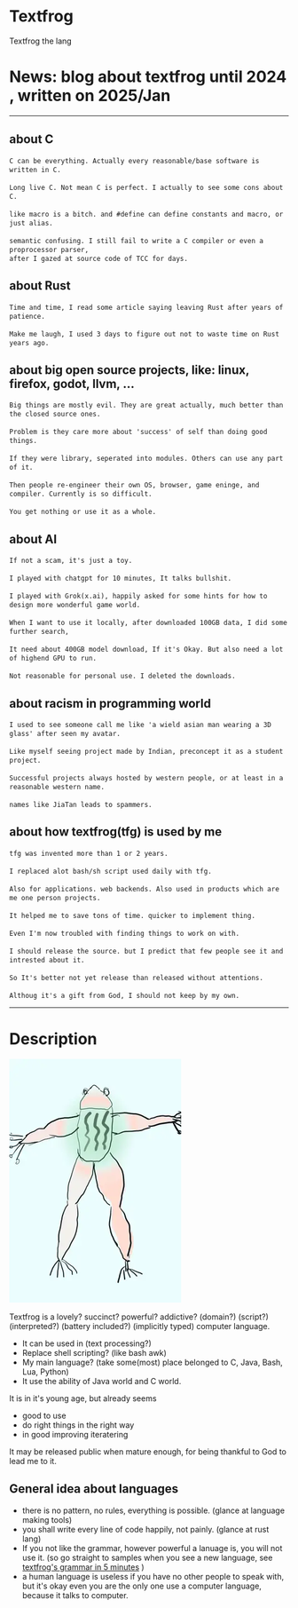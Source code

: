 # Textfrog

Textfrog the lang


# News: blog about textfrog until 2024 , written on 2025/Jan
----
## about C
	C can be everything. Actually every reasonable/base software is written in C.
 
	Long live C. Not mean C is perfect. I actually to see some cons about C.
 
	like macro is a bitch. and #define can define constants and macro, or just alias.
 
	semantic confusing. I still fail to write a C compiler or even a proprocessor parser,
	after I gazed at source code of TCC for days.
 
## about Rust
	Time and time, I read some article saying leaving Rust after years of patience.
 
	Make me laugh, I used 3 days to figure out not to waste time on Rust years ago.
 
## about big open source projects, like: linux, firefox, godot, llvm, ...
	Big things are mostly evil. They are great actually, much better than the closed source ones.
 
	Problem is they care more about 'success' of self than doing good things.
 
	If they were library, seperated into modules. Others can use any part of it. 
 
	Then people re-engineer their own OS, browser, game eninge, and compiler. Currently is so difficult.
 
	You get nothing or use it as a whole.
 
## about AI
	If not a scam, it's just a toy.
 
	I played with chatgpt for 10 minutes, It talks bullshit.
 
	I played with Grok(x.ai), happily asked for some hints for how to design more wonderful game world.
 
	When I want to use it locally, after downloaded 100GB data, I did some further search,
 
	It need about 400GB model download, If it's Okay. But also need a lot of highend GPU to run.
 
	Not reasonable for personal use. I deleted the downloads.
 
## about racism in programming world
	I used to see someone call me like 'a wield asian man wearing a 3D glass' after seen my avatar.
 
	Like myself seeing project made by Indian, preconcept it as a student project.
 
	Successful projects always hosted by western people, or at least in a reasonable western name.
 
	names like JiaTan leads to spammers.
 
## about how textfrog(tfg) is used by me
	tfg was invented more than 1 or 2 years.
 
	I replaced alot bash/sh script used daily with tfg.
 
	Also for applications. web backends. Also used in products which are me one person projects.
 
	It helped me to save tons of time. quicker to implement thing. 
 
	Even I'm now troubled with finding things to work on with.
 
	I should release the source. but I predict that few people see it and intrested about it. 
 
	So It's better not yet release than released without attentions.

 	Althoug it's a gift from God, I should not keep by my own. 
----

# Description 

![icon](textfrog.webp)

Textfrog is a lovely? succinct? powerful? addictive? (domain?) (script?) (interpreted?) (battery included?) (implicitly typed) computer language.

* It can be used in (text processing?)
* Replace shell scripting? (like bash awk)
* My main language? (take some(most) place belonged to C, Java, Bash, Lua, Python)
* It use the ability of Java world and C world.

It is in it's young age, but already seems 

* good to use 
* do right things in the right way 
* in good improving iteratering

It may be released public when mature enough, for being thankful to God to lead me to it.

## General idea about languages

* there is no pattern, no rules, everything is possible. (glance at language making tools)
* you shall write every line of code happily, not painly. (glance at rust lang)
* If you not like the grammar, however powerful a lanuage is, you will not use it. (so go straight to samples when you see a new language, see [textfrog's grammar in 5 minutes](SimpleDescGrammar.md) )
* a human language is useless if you have no other people to speak with, but it's okay even you are the only one use a computer language, because it talks to computer.
